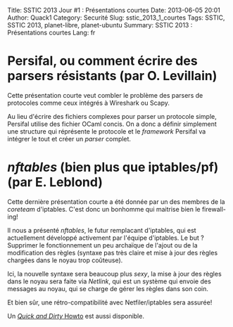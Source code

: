 Title: SSTIC 2013 Jour #1 : Présentations courtes
Date: 2013-06-05 20:01
Author: Quack1
Category: Securité
Slug: sstic_2013_1_courtes
Tags: SSTIC, SSTIC 2013, planet-libre, planet-ubuntu
Summary:  SSTIC 2013 : Présentations courtes
Lang: fr

# Persifal, ou comment écrire des parsers résistants (par O. Levillain)

Cette présentation courte veut combler le problème des parsers de protocoles comme ceux intégrés à Wireshark ou Scapy. 

Au lieu d'écrire des fichiers complexes pour parser un protocole simple, Persifal utilise des fichier OCaml concis. On a donc a définir simplement une structure qui réprésente le protocole et le _framework_ Persifal va intégrer le tout et créer un _parser_ complet.

# _nftables_ (bien plus que iptables/pf) (par E. Leblond)

Cette dernière présentation courte a été donnée par un des membres de la _coreteam_ d'iptables. C'est donc un bonhomme qui maitrise bien le firewall-ing!

Il nous a présenté _nftables_, le futur remplacant d'iptables, qui est actuellement développé activement par l'équipe d'iptables. Le but ? Supprimer le fonctionnement un peu archaïque de l'ajout ou de la modification des règles (syntaxe pas très claire et mise à jour des règles chargées dans le noyau trop coûteuse).

Ici, la nouvelle syntaxe sera beaucoup plus _sexy_, la mise à jour des règles dans le noyau sera faite via _Netlink_, qui est un système qui envoie des messages au noyau, qui se charge de gérer les règles dans son coin.

Et bien sûr, une rétro-compatibilité avec Netfiler/iptables sera assurée!

Un [_Quick and Dirty_ Howto](https://t.co/cM4zogob8t) est aussi disponible.